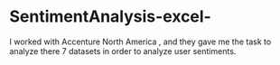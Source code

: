 # SentimentAnalysis-excel-
I worked with Accenture North America , and they gave me the task to analyze there 7 datasets in order to analyze user sentiments.
